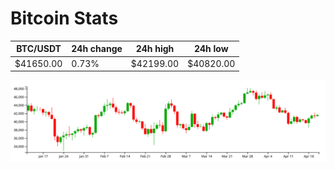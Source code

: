 # Bitcoin Stats

BTC/USDT|24h change|24h high|24h low|
|---|---|---|---|
|$41650.00|0.73%|$42199.00|$40820.00|

<img src="./chart.svg">
